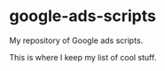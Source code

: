 # google-ads-scripts
My repository of Google ads scripts. 

This is where I keep my list of cool stuff. 
